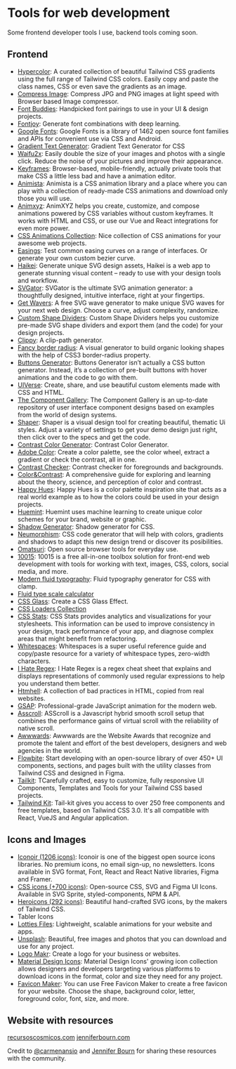 # Tools for web development
Some frontend developer tools I use, backend tools coming soon.

## Frontend
* [Hypercolor](https://hypercolor.dev/): A curated collection of beautiful Tailwind CSS gradients using the full range of Tailwind CSS colors. Easily copy and paste the class names, CSS or even save the gradients as an image.
* [Compress Image](https://compressimage.io/): Compress JPG and PNG images at light speed with Browser based Image compressor.
* [Font Buddies](https://www.fontbuddies.com/): Handpicked font pairings to use in your UI & design projects.
* [Fontjoy](https://fontjoy.com/): Generate font combinations with deep learning.
* [Google Fonts](https://fonts.google.com/): Google Fonts is a library of 1462 open source font families and APIs for convenient use via CSS and Android.
* [Gradient Text Generator](https://www.cssgradienttext.com/): Gradient Text Generator for CSS
* [Waifu2x](http://waifu2x.udp.jp/index.es.html): Easily double the size of your images and photos with a single click. Reduce the noise of your pictures and improve their appearance.
* [Keyframes](https://keyframes.app/): Browser-based, mobile-friendly, actually private tools that make CSS a little less bad and have a animation editor.
* [Animista](https://animista.net/): Animista is a CSS animation library and a place where you can play with a collection of ready-made CSS animations and download only those you will use.
* [Animxyz](https://animxyz.com/): AnimXYZ helps you create, customize, and compose animations powered by CSS variables without custom keyframes. It works with HTML and CSS, or use our Vue and React integrations for even more power.
* [CSS Animations Collection](https://xsgames.co/animatiss/): Nice collection of CSS animations for your awesome web projects.
* [Easings](https://easings.co/): Test common easing curves on a range of interfaces. Or generate your own custom bezier curve.
* [Haikei](https://haikei.app/): Generate unique SVG design assets, Haikei is a web app to generate stunning visual content – ready to use with your design tools and workflow.
* [SVGator](https://www.svgator.com/): SVGator is the ultimate SVG animation generator: a thoughtfully designed, intuitive interface, right at your fingertips.
* [Get Wavers](https://getwaves.io/): A free SVG wave generator to make unique SVG waves for your next web design. Choose a curve, adjust complexity, randomize.
* [Custom Shape Dividers](https://www.shapedivider.app/): Custom Shape Dividers helps you customize pre-made SVG shape dividers and export them (and the code) for your design projects.
* [Clippy](https://bennettfeely.com/clippy/): A clip-path generator.
* [Fancy border radius](https://9elements.github.io/fancy-border-radius/): A visual generator to build organic looking shapes with the help of CSS3 border-radius property.
* [Buttons Generator](https://markodenic.com/tools/buttons-generator/): Buttons Generator isn’t actually a CSS button generator. Instead, it’s a collection of pre-built buttons with hover animations and the code to go with them.
* [UIVerse](https://uiverse.io/): Create, share, and use beautiful custom elements made with CSS and HTML.
* [The Component Gallery](https://component.gallery/): The Component Gallery is an up-to-date repository of user interface component designs based on examples from the world of design systems.
* [Shaper](https://hihayk.github.io/shaper/): Shaper is a visual design tool for creating beautiful, thematic Ui styles. Adjust a variety of settings to get your demo design just right, then click over to the specs and get the code.
* [Contrast Color Generator](https://randoma11y.com/): Contrast Color Generator.
* [Adobe Color](https://color.adobe.com/create/color-wheel): Create a color palette, see the color wheel, extract a gradient or check the contrast, all in one.
* [Contrast Checker](https://webaim.org/resources/contrastchecker/): Contrast checker for foregrounds and backgrounds.
* [Color&Contrast](https://colorandcontrast.com/): A comprehensive guide for exploring and learning about the theory, science, and perception of color and contrast.
* [Happy Hues](https://www.happyhues.co/): Happy Hues is a color palette inspiration site that acts as a real world example as to how the colors could be used in your design projects.
* [Huemint](https://huemint.com/): Huemint uses machine learning to create unique color schemes for your brand, website or graphic.
* [Shadow Generator](https://shadows.brumm.af/): Shadow generator for CSS.
* [Neumorphism](https://neumorphism.io/): CSS code generator that will help with colors, gradients and shadows to adapt this new design trend or discover its posibilities.
* [Omatsuri](https://omatsuri.app/): Open source browser tools for everyday use.
* [10015](https://10015.io/): 10015 is a free all-in-one toolbox solution for front-end web development with tools for working with text, images, CSS, colors, social media, and more.
* [Modern fluid typography](https://modern-fluid-typography.vercel.app/): Fluid typography generator for CSS with clamp.
* [Fluid type scale calculator](https://utopia.fyi/type/calculator/)
* [CSS Glass](https://css.glass/): Create a CSS Glass Effect.
* [CSS Loaders Collection](https://cssloaders.github.io/)
* [CSS Stats](https://cssstats.com/): CSS Stats provides analytics and visualizations for your stylesheets. This information can be used to improve consistency in your design, track performance of your app, and diagnose complex areas that might benefit from refactoring.
* [Whitespaces](https://kirillbelyaev.com/s/): Whitespaces is a super useful reference guide and copy/paste resource for a variety of whitespace types, zero-width characters.
* [I Hate Regex](https://ihateregex.io/): I Hate Regex is a regex cheat sheet that explains and displays representations of commonly used regular expressions to help you understand them better.
* [Htmhell](https://www.htmhell.dev/): A collection of bad practices in HTML, copied from real websites.
* [GSAP](https://greensock.com/gsap/): Professional-grade JavaScript animation for the modern web.
* [Asscroll](https://github.com/ashthornton/asscroll): ASScroll is a Javascript hybrid smooth scroll setup that combines the
performance gains of virtual scroll with the reliability of native scroll.
* [Awwwards](https://www.awwwards.com/): Awwwards are the Website Awards that recognize and promote the talent and effort of the best developers, designers and web agencies in the world.
* [Flowbite](https://flowbite.com/): Start developing with an open-source library of over 450+ UI components, sections, and pages built with the utility classes from Tailwind CSS and designed in Figma.
* [Tailkit](https://tailkit.com/): TCarefully crafted, easy to customize, fully responsive UI Components, Templates and Tools for your Tailwind CSS based projects.
* [Tailwind Kit](https://www.tailwind-kit.com/): Tail-kit gives you access to over 250 free components and free templates, based on Tailwind CSS 3.0. It's all compatible with React, VueJS and Angular application.

## Icons and Images
* [Iconoir (1206 icons)](https://iconoir.com/): Iconoir is one of the biggest open source icons libraries. No premium icons, no email sign-up, no newsletters. Icons available in SVG format, Font, React and React Native libraries, Figma and Framer.
* [CSS icons (+700 icons)](https://css.gg/): Open-source CSS, SVG and Figma UI Icons. Available in SVG Sprite, styled-components, NPM & API.
* [Heroicons (292 icons)](https://heroicons.com/): Beautiful hand-crafted SVG icons, by the makers of Tailwind CSS.
* Tabler Icons
* [Lotties Files](https://lottiefiles.com/): Lightweight, scalable animations for your website and apps.
* [Unsplash](https://unsplash.com/): Beautiful, free images and photos that you can download and use for any project.
* [Logo Makr](https://logomakr.com/): Create a logo for your business or websites.
* [Material Design Icons](https://materialdesignicons.com/): Material Design Icons' growing icon collection allows designers and developers targeting various platforms to download icons in the format, color and size they need for any project.
* [Favicon Maker](https://formito.com/tools/favicon): You can use Free Favicon Maker to create a free favicon for your website. Choose the shape, background color, letter, foreground color, font, size, and more.

## Website with resources
[recursoscosmicos.com](https://recursoscosmicos.com/)
[jenniferbourn.com](https://jenniferbourn.com/web-development-tools/)

Credit to [@carmenansio](https://twitter.com/carmenansio) and [Jennifer Bourn](https://jenniferbourn.com/) for sharing these resources with the community.
